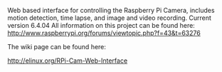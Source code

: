 Web based interface for controlling the Raspberry Pi Camera, includes motion detection, time lapse, and image and video recording.
Current version 6.4.04
All information on this project can be found here: http://www.raspberrypi.org/forums/viewtopic.php?f=43&t=63276

The wiki page can be found here:

http://elinux.org/RPi-Cam-Web-Interface
